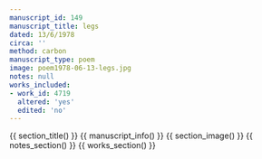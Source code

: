 ```yaml
---
manuscript_id: 149
manuscript_title: legs
dated: 13/6/1978
circa: ''
method: carbon
manuscript_type: poem
image: poem1978-06-13-legs.jpg
notes: null
works_included:
- work_id: 4719
  altered: 'yes'
  edited: 'no'
---
```


{{ section_title() }}
{{ manuscript_info() }}
{{ section_image() }}
{{ notes_section() }}
{{ works_section() }}
